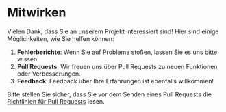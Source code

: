 # Mitwirken

Vielen Dank, dass Sie an unserem Projekt interessiert sind! Hier sind einige Möglichkeiten, wie Sie helfen können:

1. **Fehlerberichte**: Wenn Sie auf Probleme stoßen, lassen Sie es uns bitte wissen.
2. **Pull Requests**: Wir freuen uns über Pull Requests zu neuen Funktionen oder Verbesserungen.
3. **Feedback**: Feedback über Ihre Erfahrungen ist ebenfalls willkommen!

Bitte stellen Sie sicher, dass Sie vor dem Senden eines Pull Requests die [Richtlinien für Pull Requests](#) lesen.
